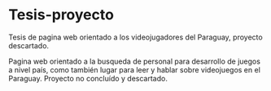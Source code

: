 # Tesis-proyecto
Tesis de pagina web orientado a los videojugadores del Paraguay, proyecto descartado.

Pagina web orientado a la busqueda de personal para desarrollo de juegos a nivel país, como también lugar para leer y hablar sobre videojuegos en el Paraguay.
Proyecto no concluído y descartado.
